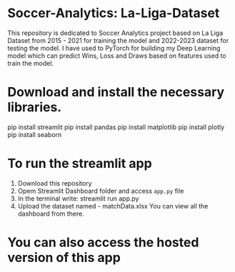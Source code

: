 # Soccer-Analytics: La-Liga-Dataset
This repository is dedicated to Soccer Analytics project based on La Liga Dataset from  2015 - 2021 for training the model and 2022-2023 dataset for testing the model.  I have used to PyTorch for building my Deep Learning model which can predict Wins, Loss and Draws based on features used to train the model.

# Download and install the necessary libraries.

pip install streamlit 
pip install pandas
pip install matplotlib
pip install plotly 
pip install seaborn 



# To run the streamlit app
1. Download this repository
2. Opem Streamlit Dashboard folder and access `app.py` file 
3. In the terminal write: streamlit run app.py
4. Upload the dataset named - matchData.xlsx 
You can view all the dashboard from there.


# You can also access the hosted version of this app